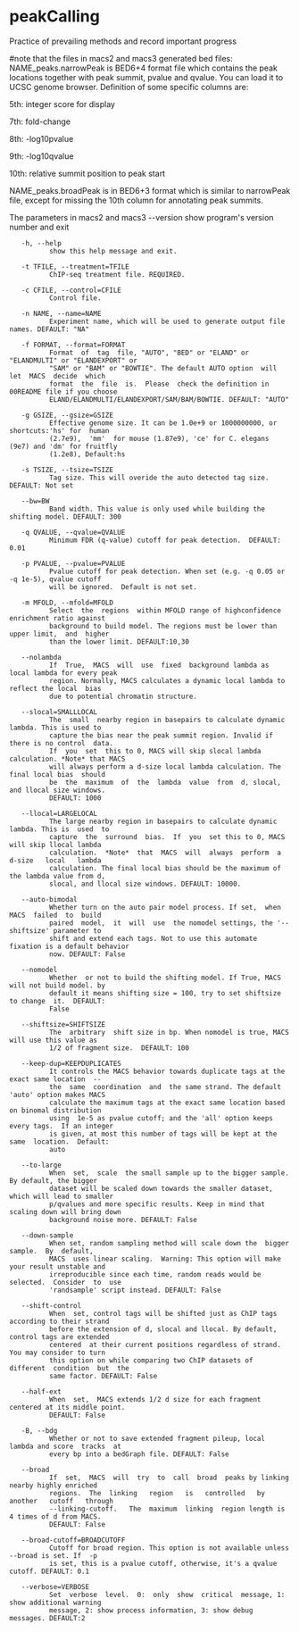 # peakCalling
Practice of prevailing methods and record important progress

#note that the files in macs2 and macs3 generated bed files:
NAME_peaks.narrowPeak is BED6+4 format file which contains the peak locations together with peak summit, pvalue and qvalue. You can load it to UCSC genome browser. Definition of some specific columns are:

5th: integer score for display

7th: fold-change

8th: -log10pvalue

9th: -log10qvalue

10th: relative summit position to peak start

NAME_peaks.broadPeak is in BED6+3 format which is similar to narrowPeak file, except for missing the 10th column for annotating peak summits.

The parameters in macs2 and macs3
--version
              show program's version number and exit

       -h, --help
              show this help message and exit.

       -t TFILE, --treatment=TFILE
              ChIP-seq treatment file. REQUIRED.

       -c CFILE, --control=CFILE
              Control file.

       -n NAME, --name=NAME
              Experiment name, which will be used to generate output file names. DEFAULT: "NA"

       -f FORMAT, --format=FORMAT
              Format  of  tag  file, "AUTO", "BED" or "ELAND" or "ELANDMULTI" or "ELANDEXPORT" or
              "SAM" or "BAM" or "BOWTIE". The default AUTO option  will  let  MACS  decide  which
              format  the  file  is.  Please  check the definition in 00README file if you choose
              ELAND/ELANDMULTI/ELANDEXPORT/SAM/BAM/BOWTIE. DEFAULT: "AUTO"

       -g GSIZE, --gsize=GSIZE
              Effective genome size. It can be 1.0e+9 or 1000000000, or shortcuts:'hs' for  human
              (2.7e9),  'mm'  for mouse (1.87e9), 'ce' for C. elegans (9e7) and 'dm' for fruitfly
              (1.2e8), Default:hs

       -s TSIZE, --tsize=TSIZE
              Tag size. This will overide the auto detected tag size. DEFAULT: Not set

       --bw=BW
              Band width. This value is only used while building the shifting model. DEFAULT: 300

       -q QVALUE, --qvalue=QVALUE
              Minimum FDR (q-value) cutoff for peak detection.  DEFAULT: 0.01

       -p PVALUE, --pvalue=PVALUE
              Pvalue cutoff for peak detection. When set (e.g. -q 0.05 or -q 1e-5), qvalue cutoff
              will be ignored.  Default is not set.

       -m MFOLD, --mfold=MFOLD
              Select  the  regions  within MFOLD range of highconfidence enrichment ratio against
              background to build model. The regions must be lower than upper limit,  and  higher
              than the lower limit. DEFAULT:10,30

       --nolambda
              If  True,  MACS  will  use  fixed  background lambda as local lambda for every peak
              region. Normally, MACS calculates a dynamic local lambda to reflect the local  bias
              due to potential chromatin structure.

       --slocal=SMALLLOCAL
              The  small  nearby region in basepairs to calculate dynamic lambda. This is used to
              capture the bias near the peak summit region. Invalid if there is no control  data.
              If  you  set  this to 0, MACS will skip slocal lambda calculation. *Note* that MACS
              will always perform a d-size local lambda calculation. The final local bias  should
              be  the  maximum  of  the  lambda  value  from  d, slocal, and llocal size windows.
              DEFAULT: 1000

       --llocal=LARGELOCAL
              The large nearby region in basepairs to calculate dynamic lambda. This is  used  to
              capture  the  surround  bias.  If  you  set this to 0, MACS will skip llocal lambda
              calculation.  *Note*  that  MACS  will  always  perform  a  d-size   local   lambda
              calculation. The final local bias should be the maximum of the lambda value from d,
              slocal, and llocal size windows. DEFAULT: 10000.

       --auto-bimodal
              Whether turn on the auto pair model process. If set,  when  MACS  failed  to  build
              paired  model,  it  will  use  the nomodel settings, the '--shiftsize' parameter to
              shift and extend each tags. Not to use this automate fixation is a default behavior
              now. DEFAULT: False

       --nomodel
              Whether  or not to build the shifting model. If True, MACS will not build model. by
              default it means shifting size = 100, try to set shiftsize to change  it.  DEFAULT:
              False

       --shiftsize=SHIFTSIZE
              The  arbitrary  shift size in bp. When nomodel is true, MACS will use this value as
              1/2 of fragment size.  DEFAULT: 100

       --keep-dup=KEEPDUPLICATES
              It controls the MACS behavior towards duplicate tags at the exact same location  --
              the  same  coordination  and  the same strand. The default 'auto' option makes MACS
              calculate the maximum tags at the exact same location based on binomal distribution
              using  1e-5 as pvalue cutoff; and the 'all' option keeps every tags.  If an integer
              is given, at most this number of tags will be kept at the same  location.  Default:
              auto

       --to-large
              When  set,  scale  the small sample up to the bigger sample. By default, the bigger
              dataset will be scaled down towards the smaller dataset, which will lead to smaller
              p/qvalues and more specific results. Keep in mind that scaling down will bring down
              background noise more. DEFAULT: False

       --down-sample
              When set, random sampling method will scale down the  bigger  sample.  By  default,
              MACS  uses linear scaling.  Warning: This option will make your result unstable and
              irreproducible since each time, random reads would be  selected.  Consider  to  use
              'randsample' script instead. DEFAULT: False

       --shift-control
              When  set, control tags will be shifted just as ChIP tags according to their strand
              before the extension of d, slocal and llocal. By default, control tags are extended
              centered  at their current positions regardless of strand. You may consider to turn
              this option on while comparing two ChIP datasets of  different  condition  but  the
              same factor. DEFAULT: False

       --half-ext
              When  set,  MACS extends 1/2 d size for each fragment centered at its middle point.
              DEFAULT: False

       -B, --bdg
              Whether or not to save extended fragment pileup, local lambda and score  tracks  at
              every bp into a bedGraph file. DEFAULT: False

       --broad
              If  set,  MACS  will  try  to  call  broad  peaks by linking nearby highly enriched
              regions.  The  linking   region   is   controlled   by   another   cutoff   through
              --linking-cutoff.   The  maximum  linking  region length is 4 times of d from MACS.
              DEFAULT: False

       --broad-cutoff=BROADCUTOFF
              Cutoff for broad region. This option is not available unless --broad is set. If  -p
              is set, this is a pvalue cutoff, otherwise, it's a qvalue cutoff. DEFAULT: 0.1

       --verbose=VERBOSE
              Set  verbose  level.  0:  only  show  critical  message, 1: show additional warning
              message, 2: show process information, 3: show debug messages. DEFAULT:2
